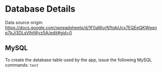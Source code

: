 # Database Details

Data source origin:  https://docs.google.com/spreadsheets/d/1F0aWurN1tqbUcx7EQEeQKWgqnp7kJj3DLsVlhtWyz5A/edit#gid=0

## MySQL

To create the database table used by the app, issue the following MySQL commands:
```test```
